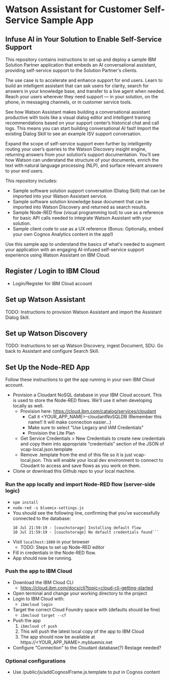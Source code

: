 # Watson Assistant for Customer Self-Service Sample App

## Infuse AI in Your Solution to Enable Self-Service Support
This repository contains instructions to set up and deploy a sample IBM Solution Partner application that embeds an AI conversational assistant, providing self-service support to the Solution Partner's clients.

The use case is to accelerate and enhance support for end users. Learn to build an intelligent assistant that can ask users for clarity, search for answers in your knowledge base, and transfer to a live agent when needed. Reach your users wherever they need support — in your solution, on the phone, in messaging channels, or in customer service tools.

See how Watson Assistant makes building a conversational assistant productive with tools like a visual dialog editor and intelligent training recommendations based on your support center’s historical chat and call logs. This means you can start building conversational AI fast! Import the existing Dialog Skill to see an example ISV support conversation.

Expand the scope of self-service support even further by intelligently routing your user’s queries to the Watson Discovery insight engine, returning answers from your solution’s support documentation. You’ll see how Watson can understand the structure of your documents, enrich the text with natural language processing (NLP), and surface relevant answers to your end users.

This repository includes:
* Sample software solution support conversation (Dialog Skill) that can be imported into your Watson Assistant service.
* Sample software solution knowledge base document that can be imported into Watson Discovery and returned as search results.
* Sample Node-RED flow (visual programming tool) to use as a reference for basic API calls needed to integrate Watson Assistant with your solution.
* Sample client code to use as a UX reference (Bonus: Optionally, embed your own Cognos Analytics content in the app!)

Use this sample app to understand the basics of what's needed to augment your application with an engaging AI-infused self-service support experience using Watson Assistant on IBM Cloud.

## Register / Login to IBM Cloud
* Login/Register for IBM Cloud account

## Set up Watson Assistant
TODO: Instructions to provision Watson Assistant and import the Assistant Dialog Skill. 

## Set up Watson Discovery
TODO: Instructions to set up Watson Discovery, ingest Document, SDU. Go back to Assistant and configure Search Skill.

## Set Up the Node-RED App
Follow these instructions to get the app running in your own IBM Cloud account.
* Provision a Cloudant NoSQL database in your IBM Cloud account. This is used to store the Node-RED flows. We'll use it when developing locally as well.
    * Provision here: https://cloud.ibm.com/catalog/services/cloudant
        * Call it <YOUR_APP_NAME>-cloudantNoSQLDB (Remember this name!! It will make connection easier...)
        * Make sure to select “Use Legacy and IAM Credentials”
        * Provision the Lite Plan
    * Get Service Credentials > New Credentials to create new credentials and copy them into appropriate “credentials” section of the JSON of vcap-local.json.template
    * Remove .template from the end of this file so it is just vcap-local.json. This will enable your local dev environment to connect to Cloudant to access and save flows as you work on them.
* Clone or download this Github repo to your local machine.

### Run the app locally and import Node-RED flow (server-side logic)
* `npm install`
* `node-red -s bluemix-settings.js`
* You should see the following line, confirming that you’ve successfully connected to the database:
    ```10 Jul 21:59:17 - Using Cloudant service: /^<YOUR_APP_NAME>.cloudantNoSQLDB/ : <YOUR_APP_NAME>
    10 Jul 21:59:19 - [couchstorage] Installing default flow
    10 Jul 21:59:19 - [couchstorage] No default credentials found```
* Visit `localhost:1880` in your browser
    * TODO: Steps to set up Node-RED editor
* Fill in credentials in the Node-RED flow.
* App should now be running.
    
### Push the app to IBM Cloud
* Download the IBM Cloud CLI
    * https://cloud.ibm.com/docs/cli?topic=cloud-cli-getting-started
* Open terminal and change your working directory to the project
* Login to IBM Cloud with:
    * `ibmcloud login`
* Target the correct Cloud Foundry space with (defaults should be fine)
    * `ibmcloud target --cf`
* Push the app
    1. `ibmcloud cf push`
    2. This will push the latest local copy of the app to IBM Cloud
    3. The app should now be available at https://<YOUR_APP_NAME>.mybluemix.net
* Configure "Connection" to the Cloudant database(?) Restage needed?
 
 ### Optional configurations
 * Use /public/js/addCognosIFrame.js.template to put in Cognos content
